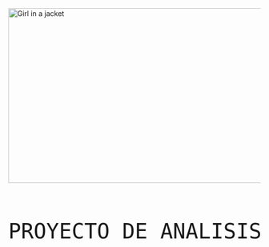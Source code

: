 <!DOCTYPE html>
<html>
<body>
<img src="https://www.queestudiar.org/wp-content/uploads/2017/10/software-750x350.jpg" alt="Girl in a jacket" width="750" height="350">
<pre>
                      <p style="font-size:300%;">PROYECTO DE ANALISIS DE SISTEMAS II size</p>
</pre>

</body>
</html>
